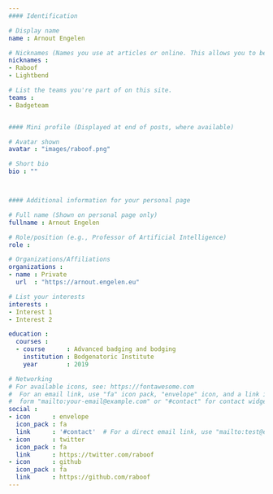 ```yaml
---
#### Identification

# Display name
name : Arnout Engelen

# Nicknames (Names you use at articles or online. This allows you to be linked at articles.)
nicknames :
- Raboof
- Lightbend

# List the teams you're part of on this site.
teams :
- Badgeteam


#### Mini profile (Displayed at end of posts, where available)

# Avatar shown
avatar : "images/raboof.png"

# Short bio
bio : ""



#### Additional information for your personal page

# Full name (Shown on personal page only)
fullname : Arnout Engelen

# Role/position (e.g., Professor of Artificial Intelligence)
role :

# Organizations/Affiliations
organizations :
- name : Private
  url  : "https://arnout.engelen.eu"

# List your interests
interests :
- Interest 1
- Interest 2

education :
  courses :
  - course      : Advanced badging and bodging
    institution : Bodgenatoric Institute
    year        : 2019

# Networking
# For available icons, see: https://fontawesome.com
#  For an email link, use "fa" icon pack, "envelope" icon, and a link in the
#  form "mailto:your-email@example.com" or "#contact" for contact widget.
social :
- icon      : envelope
  icon_pack : fa
  link      : '#contact'  # For a direct email link, use "mailto:test@example.org".
- icon      : twitter
  icon_pack : fa
  link      : https://twitter.com/raboof
- icon      : github
  icon_pack : fa
  link      : https://github.com/raboof
---
```

